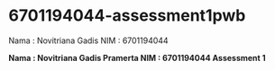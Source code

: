 # 6701194044-assessment1pwb
Nama : Novitriana Gadis 
NIM : 6701194044

**Nama : Novitriana Gadis Pramerta
NIM : 6701194044
Assessment 1**
